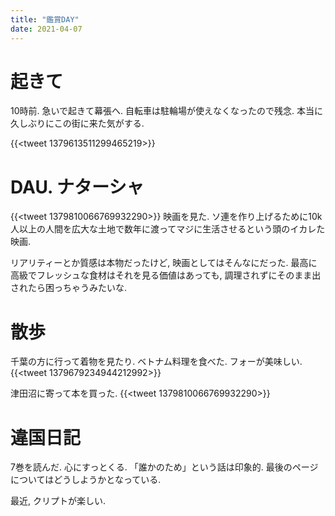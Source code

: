 ```yaml
---
title: "鑑賞DAY"
date: 2021-04-07
---
```


# 起きて
10時前. 急いで起きて幕張へ. 自転車は駐輪場が使えなくなったので残念. 本当に久しぶりにこの街に来た気がする.

{{<tweet 1379613511299465219>}}

# DAU. ナターシャ
{{<tweet 1379810066769932290>}}
映画を見た. ソ連を作り上げるために10k人以上の人間を広大な土地で数年に渡ってマジに生活させるという頭のイカレた映画.

リアリティーとか質感は本物だったけど, 映画としてはそんなにだった. 最高に高級でフレッシュな食材はそれを見る価値はあっても, 調理されずにそのまま出されたら困っちゃうみたいな.

# 散歩
千葉の方に行って着物を見たり. ベトナム料理を食べた. フォーが美味しい.
{{<tweet 1379679234944212992>}}

津田沼に寄って本を買った.
{{<tweet 1379810066769932290>}}

# 違国日記
7巻を読んだ. 心にすっとくる. 「誰かのため」という話は印象的. 最後のページについてはどうしようかとなっている.

最近, クリプトが楽しい.